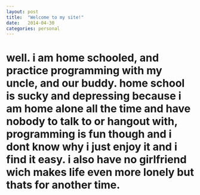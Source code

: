 ```yaml
---
layout: post
title:  "Welcome to my site!"
date:   2014-04-30
categories: personal
---
```


# well. i am home schooled, and practice programming with my uncle, and our buddy. home school is sucky and depressing because i am home alone all the time and have nobody to talk to or hangout with, programming is fun though and i dont know why i just enjoy it and i find it easy. i also have no girlfriend wich makes life even more lonely but thats for another time.
